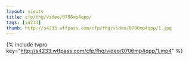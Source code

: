 ```yaml
--- 
layout: sieutv
title: cfp/fhg/video/0706mp4qpp/
tags: [s4233]
thumb: http://s4233.wtfpass.com/cfp/fhg/video/0706mp4qpp/1.jpg
---
```

{% include tvpro key="http://s4233.wtfpass.com/cfp/fhg/video/0706mp4qpp/1.mp4" %} 
